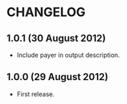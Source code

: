 # CHANGELOG


## 1.0.1 (30 August 2012)

* Include payer in output description.


## 1.0.0 (29 August 2012)

* First release.
